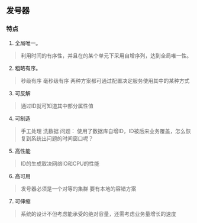 ## 发号器

###  特点

1. 全局唯一。
  > 利用时间的有序性，并且在的某个单元下采用自增序列，达到全局唯一性。

2. 粗略有序。
  > 秒级有序
  > 毫秒级有序
  两种方案都可通过配置决定服务使用其中的某种方式

3. 可反解
  > 通过ID就可知道其中部分属性值

4. 可制造
  > 手工处理
  > 洗数据
  问题： 使用了数据库自增ID，ID被后来业务覆盖，怎么恢复到系统出问题的时间窗口呢？

5. 高性能
  > ID的生成取决网络IO和CPU的性能

6. 高可用
  > 发号器必须是一个对等的集群
  > 要有本地的容错方案

7. 可伸缩
  > 系统的设计不但考虑能承受的绝对容量，还需考虑业务量增长的速度
